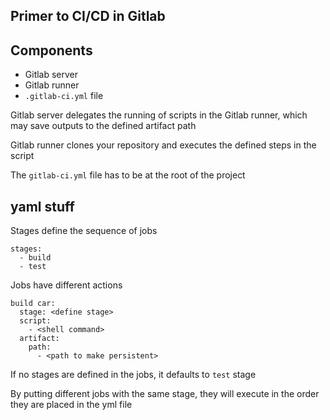 Primer to CI/CD in Gitlab
---

Components
---

- Gitlab server
- Gitlab runner
- `.gitlab-ci.yml` file

Gitlab server delegates the running of scripts in the Gitlab runner, which may save outputs to the defined artifact path

Gitlab runner clones your repository and executes the defined steps in the script

The `gitlab-ci.yml` file has to be at the root of the project

yaml stuff
--- 

Stages define the sequence of jobs

```
stages:
  - build
  - test
```

Jobs have different actions

```
build car:
  stage: <define stage>
  script:
    - <shell command>
  artifact:
    path:
      - <path to make persistent>
```

If no stages are defined in the jobs, it defaults to `test` stage

By putting different jobs with the same stage, they will execute in the order they are placed in the yml file
